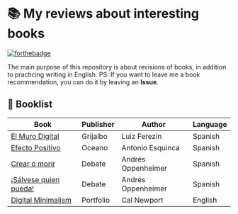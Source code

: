 # :books: My reviews about interesting books 
[![forthebadge](https://forthebadge.com/images/badges/built-with-love.svg)](https://forthebadge.com)

The main purpose of this repository is about revisions of books, in addition to practicing writing in English.
PS: If you want to leave me a book recommendation, you can do it by leaving an **Issue**.

## :bookmark: Booklist 

| Book | Publisher | Author | Language |
|--|--|--|--|
| [El Muro Digital](./spanish-books/el-muro-digital.md) | Grijalbo | Luiz Ferezin | Spanish |
| [Efecto Positivo](./spanish-books/efecto-positivo.md) | Oceano | Antonio Esquinca | Spanish |
| [Crear o morir](./spanish-books/crear-o-morir.md) | Debate | Andrés Oppenheimer  | Spanish |
| [¡Sálvese quien pueda!](./spanish-books/salvese-quien-pueda.md) | Debate | Andrés Oppenheimer | Spanish |
| [Digital Minimalism](./english-books/digital-minimalism.md) | Portfolio | Cal Newport  | English |
